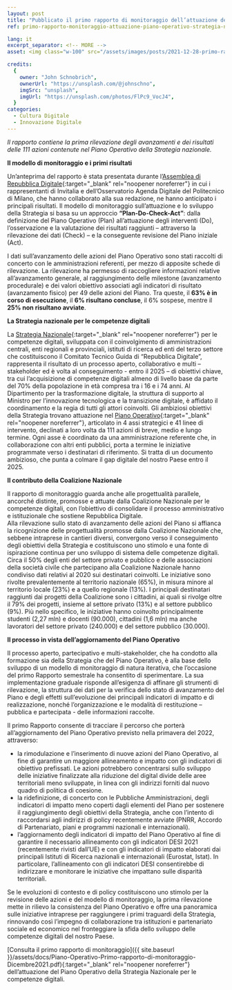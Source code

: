 ```yaml
---
layout: post
title: "Pubblicato il primo rapporto di monitoraggio dell’attuazione del Piano Operativo della Strategia Nazionale per le competenze digitali"
ref: primo-rapporto-monitoraggio-attuazione-piano-operativo-strategia-nazionale

lang: it
excerpt_separator: <!-- MORE -->
asset: <img class="w-100" src="/assets/images/posts/2021-12-28-primo-rapporto-monitoraggio-attuazione-piano-operativo-strategia-nazionale.jpeg" alt="Pubblicato il primo rapporto di monitoraggio dell’attuazione del Piano Operativo della Strategia Nazionale"/>

credits:
  {
    owner: "John Schnobrich",
    ownerUrl: "https://unsplash.com/@johnschno",
    imgSrc: "unsplash",
    imgUrl: "https://unsplash.com/photos/FlPc9_VocJ4",
  }
categories:
  - Cultura Digitale
  - Innovazione Digitale
---
```


_Il rapporto contiene la prima rilevazione degli avanzamenti e dei risultati delle 111 azioni contenute nel Piano Operativo della Strategia nazionale._

<!-- MORE -->

**Il modello di monitoraggio e i primi risultati**

Un’anteprima del rapporto è stata presentata durante l’[Assemblea di Repubblica Digitale](https://repubblicadigitale.innovazione.gov.it/assemblea-nazionale-esperienze-a-confronto/){:target="\_blank" rel="noopener noreferrer"} in cui i rappresentanti di Invitalia e dell’Osservatorio Agenda Digitale del Politecnico di Milano, che hanno collaborato alla sua redazione, ne hanno anticipato i principali risultati. Il modello di monitoraggio sull’attuazione e lo sviluppo della Strategia si basa su un approccio **“Plan-Do-Check-Act”**: dalla definizione del Piano Operativo (Plan) all’attuazione degli interventi (Do), l’osservazione e la valutazione dei risultati raggiunti – attraverso la rilevazione dei dati (Check) – e la conseguente revisione del Piano iniziale (Act).

I dati sull’avanzamento delle azioni del Piano Operativo sono stati raccolti di concerto con le amministrazioni referenti, per mezzo di apposite schede di rilevazione. La rilevazione ha permesso di raccogliere informazioni relative all’avanzamento generale, al raggiungimento delle milestone (avanzamento procedurale) e dei valori obiettivo associati agli indicatori di risultato (avanzamento fisico) per 49 delle azioni del Piano. Tra queste, il **63% è in corso di esecuzione**, il **6% risultano concluse**, il 6% sospese, mentre il **25% non risultano avviate**.

**La Strategia nazionale per le competenze digitali**

La [Strategia Nazionale](https://repubblicadigitale.innovazione.gov.it/competenze-digitali-strategia-dell-italia/){:target="\_blank" rel="noopener noreferrer"} per le competenze digitali, sviluppata con il coinvolgimento di amministrazioni centrali, enti regionali e provinciali, istituti di ricerca ed enti del terzo settore che costituiscono il Comitato Tecnico Guida di “Repubblica Digitale”, rappresenta il risultato di un processo aperto, collaborativo e multi – stakeholder ed è volta al conseguimento - entro il 2025 – di obiettivi chiave, tra cui l’acquisizione di competenze digitali almeno di livello base da parte del 70% della popolazione in età compresa tra i 16 e i 74 anni. Al Dipartimento per la trasformazione digitale, la struttura di supporto al Ministro per l’innovazione tecnologica e la transizione digitale, è affidato il coordinamento e la regia di tutti gli attori coinvolti. Gli ambiziosi obiettivi della Strategia trovano attuazione nel [Piano Operativo](https://repubblicadigitale.innovazione.gov.it/pubblicato-piano-operativo-strategia-nazionale-competenze-digitali/){:target="\_blank" rel="noopener noreferrer"}, articolato in 4 assi strategici e 41 linee di intervento, declinati a loro volta da 111 azioni di breve, medio e lungo termine. Ogni asse è coordinato da una amministrazione referente che, in collaborazione con altri enti pubblici, porta a termine le iniziative programmate verso i destinatari di riferimento. Si tratta di un documento ambizioso, che punta a colmare il gap digitale del nostro Paese entro il 2025.

**Il contributo della Coalizione Nazionale**

Il rapporto di monitoraggio guarda anche alle progettualità parallele, ancorché distinte, promosse e attuate dalla Coalizione Nazionale per le competenze digitali, con l’obiettivo di consolidare il processo amministrativo e istituzionale che sostiene Repubblica Digitale.  
Alla rilevazione sullo stato di avanzamento delle azioni del Piano si affianca la ricognizione delle progettualità promosse dalla Coalizione Nazionale che, sebbene intraprese in cantieri diversi, convergono verso il conseguimento degli obiettivi della Strategia e costituiscono uno stimolo e una fonte di ispirazione continua per uno sviluppo di sistema delle competenze digitali. Circa il 50% degli enti del settore privato e pubblico e delle associazioni della società civile che partecipano alla Coalizione Nazionale hanno condiviso dati relativi al 2020 sui destinatari coinvolti. Le iniziative sono rivolte prevalentemente al territorio nazionale (65%), in misura minore al territorio locale (23%) e a quello regionale (13%). I principali destinatari raggiunti dai progetti della Coalizione sono i cittadini, ai quali si rivolge oltre il 79% dei progetti, insieme al settore privato (13%) e al settore pubblico (9%). Più nello specifico, le iniziative hanno coinvolto principalmente studenti (2,27 mln) e docenti (90.000), cittadini (1,6 mln) ma anche lavoratori del settore privato (240.000) e del settore pubblico (30.000).

**Il processo in vista dell’aggiornamento del Piano Operativo**

Il processo aperto, partecipativo e multi-stakeholder, che ha condotto alla formazione sia della Strategia che del Piano Operativo, è alla base dello sviluppo di un modello di monitoraggio di natura iterativa, che l’occasione del primo Rapporto semestrale ha consentito di sperimentare. La sua implementazione graduale risponde all’esigenza di affinare gli strumenti di rilevazione, la struttura dei dati per la verifica dello stato di avanzamento del Piano e degli effetti sull’evoluzione dei principali indicatori di impatto e di realizzazione, nonché l’organizzazione e le modalità di restituzione – pubblica e partecipata - delle informazioni raccolte.

Il primo Rapporto consente di tracciare il percorso che porterà all’aggiornamento del Piano Operativo previsto nella primavera del 2022, attraverso:

- la rimodulazione e l’inserimento di nuove azioni del Piano Operativo, al fine di garantire un maggiore allineamento e impatto con gli indicatori di obiettivo prefissati. Le azioni potrebbero concentrarsi sullo sviluppo delle iniziative finalizzate alla riduzione del digital divide delle aree territoriali meno sviluppate, in linea con gli indirizzi forniti dal nuovo quadro di politica di coesione.
- la ridefinizione, di concerto con le Pubbliche Amministrazioni, degli indicatori di impatto meno coperti dagli elementi del Piano per sostenere il raggiungimento degli obiettivi della Strategia, anche con l’intento di raccordarsi agli indirizzi di policy recentemente avviate (PNRR, Accordo di Partenariato, piani e programmi nazionali e internazionali).
- l’aggiornamento degli indicatori di impatto del Piano Operativo al fine di garantire il necessario allineamento con gli indicatori DESI 2021 (recentemente rivisti dall’UE) e con gli indicatori di impatto elaborati dai principali Istituti di Ricerca nazionali e internazionali (Eurostat, Istat). In particolare, l’allineamento con gli indicatori DESI consentirebbe di indirizzare e monitorare le iniziative che impattano sulle disparità territoriali.

Se le evoluzioni di contesto e di policy costituiscono uno stimolo per la revisione delle azioni e del modello di monitoraggio, la prima rilevazione mette in rilievo la consistenza del Piano Operativo e offre una panoramica sulle iniziative intraprese per raggiungere i primi traguardi della Strategia, rinnovando così l’impegno di collaborazione tra istituzioni e partenariato sociale ed economico nel fronteggiare la sfida dello sviluppo delle competenze digitali del nostro Paese.

[Consulta il primo rapporto di monitoraggio]({{ site.baseurl }}/assets/docs/Piano-Operativo-Primo-rapporto-di-monitoraggio-Dicembre2021.pdf){:target="\_blank" rel="noopener noreferrer"} dell’attuazione del Piano Operativo della Strategia Nazionale per le competenze digitali.
